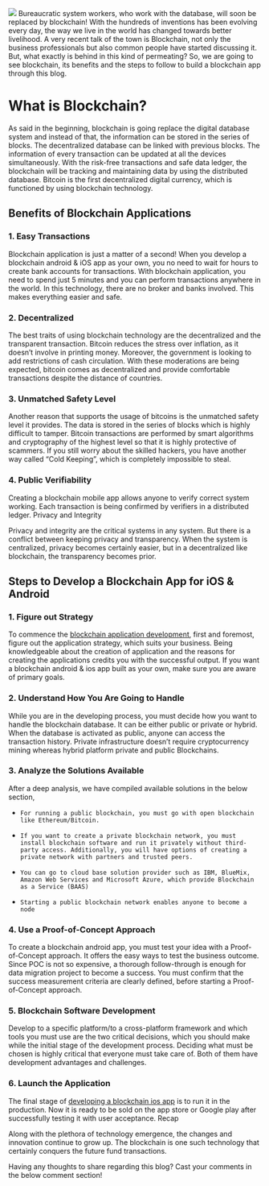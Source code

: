 ![](https://images.viblo.asia/46cc3e42-bb2a-478d-8498-a526e5096ff1.jpeg)
Bureaucratic system workers, who work with the database, will soon be replaced by blockchain! With the hundreds of inventions has been evolving every day, the way we live in the world has changed towards better livelihood. A very recent talk of the town is Blockchain, not only the business professionals but also common people have started discussing it. But, what exactly is behind in this kind of permeating? So, we are going to see blockchain, its benefits and the steps to follow to build a blockchain app through this blog.

# What is Blockchain?
As said in the beginning, blockchain is going replace the digital database system and instead of that, the information can be stored in the series of blocks. The decentralized database can be linked with previous blocks. The information of every transaction can be updated at all the devices simultaneously. With the risk-free transactions and safe data ledger, the blockchain will be tracking and maintaining data by using the distributed database. Bitcoin is the first decentralized digital currency, which is functioned by using blockchain technology.

## Benefits of Blockchain Applications
### 1. Easy Transactions
Blockchain application is just a matter of a second! When you develop a blockchain android & iOS app as your own, you no need to wait for hours to create bank accounts for transactions. With blockchain application, you need to spend just 5 minutes and you can perform transactions anywhere in the world. In this technology, there are no broker and banks involved. This makes everything easier and safe.

### 2. Decentralized
The best traits of using blockchain technology are the decentralized and the transparent transaction. Bitcoin reduces the stress over inflation, as it doesn’t involve in printing money. Moreover, the government is looking to add restrictions of cash circulation. With these moderations are being expected, bitcoin comes as decentralized and provide comfortable transactions despite the distance of countries.

### 3. Unmatched Safety Level
Another reason that supports the usage of bitcoins is the unmatched safety level it provides. The data is stored in the series of blocks which is highly difficult to tamper. Bitcoin transactions are performed by smart algorithms and cryptography of the highest level so that it is highly protective of scammers. If you still worry about the skilled hackers, you have another way called “Cold Keeping”, which is completely impossible to steal.

### 4. Public Verifiability
Creating a blockchain mobile app allows anyone to verify correct system working. Each transaction is being confirmed by verifiers in a distributed ledger.
Privacy and Integrity

Privacy and integrity are the critical systems in any system. But there is a conflict between keeping privacy and transparency. When the system is centralized, privacy becomes certainly easier, but in a decentralized like blockchain, the transparency becomes prior.

## Steps to Develop a Blockchain App for iOS & Android
### 1. Figure out Strategy
To commence the [blockchain application development](https://www.trustfirms.com/blog/top-10-blockchain-development-companies-developers-in-usa-uae-india), first and foremost, figure out the application strategy, which suits your business. Being knowledgeable about the creation of application and the reasons for creating the applications credits you with the successful output. If you want a blockchain android & ios app built as your own, make sure you are aware of primary goals.

### 2. Understand How You Are Going to Handle
While you are in the developing process, you must decide how you want to handle the blockchain database. It can be either public or private or hybrid. When the database is activated as public, anyone can access the transaction history. Private infrastructure doesn’t require cryptocurrency mining whereas hybrid platform private and public Blockchains.

### 3. Analyze the Solutions Available
After a deep analysis, we have compiled available solutions in the below section,
*     For running a public blockchain, you must go with open blockchain like Ethereum/Bitcoin.
*     If you want to create a private blockchain network, you must install blockchain software and run it privately without third-party access. Additionally, you will have options of creating a private network with partners and trusted peers.
*     You can go to cloud base solution provider such as IBM, BlueMix, Amazon Web Services and Microsoft Azure, which provide Blockchain as a Service (BAAS)
*     Starting a public blockchain network enables anyone to become a node 

### 4. Use a Proof-of-Concept Approach
To create a blockchain android app, you must test your idea with a Proof-of-Concept approach. It offers the easy ways to test the business outcome. Since POC is not so expensive, a thorough follow-through is enough for data migration project to become a success. You must confirm that the success measurement criteria are clearly defined, before starting a Proof-of-Concept approach.

### 5. Blockchain Software Development
Develop to a specific platform/to a cross-platform framework and which tools you must use are the two critical decisions, which you should make while the initial stage of the development process. Deciding what must be chosen is highly critical that everyone must take care of. Both of them have development advantages and challenges.

### 6. Launch the Application
The final stage of [developing a blockchain ios app](https://www.trustfirms.com/top-android-ios-mobile-app-developers-companies/) is to run it in the production. Now it is ready to be sold on the app store or Google play after successfully testing it with user acceptance.
Recap

Along with the plethora of technology emergence, the changes and innovation continue to grow up. The blockchain is one such technology that certainly conquers the future fund transactions.

Having any thoughts to share regarding this blog? Cast your comments in the below comment section!